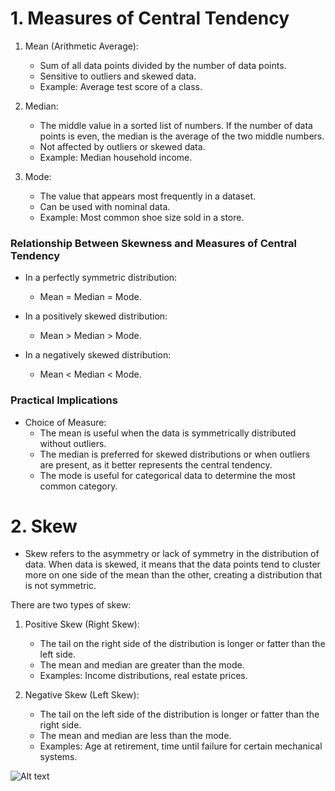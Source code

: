 # 1. Measures of Central Tendency

1. Mean (Arithmetic Average):
    * Sum of all data points divided by the number of data points.
    * Sensitive to outliers and skewed data.
    * Example: Average test score of a class.

2. Median:
    * The middle value in a sorted list of numbers. If the number of data points is even, the median is the average of the two middle numbers.
    * Not affected by outliers or skewed data.
    * Example: Median household income.

3. Mode:
    * The value that appears most frequently in a dataset.
    * Can be used with nominal data.
    * Example: Most common shoe size sold in a store.

### Relationship Between Skewness and Measures of Central Tendency
* In a perfectly symmetric distribution:
    * Mean = Median = Mode.

* In a positively skewed distribution:
    * Mean > Median > Mode.

* In a negatively skewed distribution:
    * Mean < Median < Mode.

### Practical Implications
* Choice of Measure:
    * The mean is useful when the data is symmetrically distributed without outliers.
    * The median is preferred for skewed distributions or when outliers are present, as it better represents the central tendency.
    * The mode is useful for categorical data to determine the most common category.


# 2. Skew
    
* Skew refers to the asymmetry or lack of symmetry in the distribution of data. When data is skewed, it means that the data points tend to cluster more on one side of the mean than the other, creating a distribution that is not symmetric. 

There are two types of skew:

1. Positive Skew (Right Skew):
    * The tail on the right side of the distribution is longer or fatter than the left side.
    * The mean and median are greater than the mode.
    * Examples: Income distributions, real estate prices.

2. Negative Skew (Left Skew):
    * The tail on the left side of the distribution is longer or fatter than the right side.
    * The mean and median are less than the mode.
    * Examples: Age at retirement, time until failure for certain mechanical systems.
  
![Alt text]([https://i.sstatic.net/SJquJ.png](https://www.researchgate.net/profile/Musab_Al-Ghadi/publication/329514138/figure/fig5/AS:941737409269761@1601539103021/The-diagram-of-a-normal-b-negatively-skewed-and-c-positively-skewed-distributions.png) "skew")
